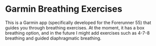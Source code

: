 # Garmin Breathing Exercises

This is a Garmin app (specifically developed for the Forerunner 55) that guides you through breathing exercises. At the moment, it has a box breathing option, and in the future I might add exercises such as 4-7-8 breathing and guided diaphragmatic breathing.